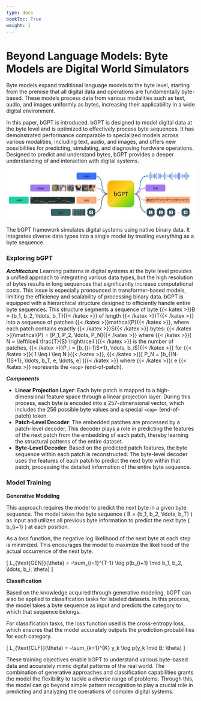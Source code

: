 ```yaml
---
type: docs
bookToc: True
weight: 1
---
```


# **Beyond Language Models: Byte Models are Digital World Simulators**

Byte models expand traditional language models to the byte level, starting from the premise that all digital data and operations are fundamentally byte-based. These models process data from various modalities such as text, audio, and images uniformly as bytes, increasing their applicability in a wide digital environment.

In this paper, bGPT is introduced. bGPT is designed to model digital data at the byte level and is optimized to effectively process byte sequences. It has demonstrated performance comparable to specialized models across various modalities, including text, audio, and images, and offers new possibilities for predicting, simulating, and diagnosing hardware operations. Designed to predict and understand bytes, bGPT provides a deeper understanding of and interaction with digital systems.
<p align="center">
    <img src=framework.JPG width="800"> 
</p>
The bGPT framework simulates digital systems using native binary data. It integrates diverse data types into a single model by treating everything as a byte sequence.

### **Exploring bGPT**
***Architecture*** 
Learning patterns in digital systems at the byte level provides a unified approach to integrating various data types, but the high resolution of bytes results in long sequences that significantly increase computational costs. This issue is especially pronounced in transformer-based models, limiting the efficiency and scalability of processing binary data.
bGPT is equipped with a hierarchical structure designed to efficiently handle entire byte sequences. This structure segments a sequence of byte 
{{< katex >}}B = \{b_1, b_2, \ldots, b_T\}{{< /katex >}} of length {{< /katex >}}T{{< /katex >}} into a sequence of patches {{< /katex >}}mathcal{P}{{< /katex >}}, where each patch contains exactly {{< /katex >}}S{{< /katex >}} bytes:
{{< /katex >}}\mathcal{P} = [P_1, P_2, \ldots, P_N]{{< /katex >}} where {{< /katex >}}( N = \left\lceil \frac{T}{S} \right\rceil \){{< /katex >}} is the number of patches,
{{< /katex >}}P_i = [b_{(i-1)S+1}, \ldots, b_iS]{{< /katex >}} for {{< /katex >}}\( 1 \leq i \leq N \){{< /katex >}}, {{< /katex >}}\[ P_N = [b_{(N-1)S+1}, \ldots, b_T, e, \ldots, e] \]{{< /katex >}} where {{< /katex >}}\( e \{{< /katex >}} represents the `<eop>` (end-of-patch).

***Components***
- **Linear Projection Layer**: Each byte patch is mapped to a high-dimensional feature space through a linear projection layer. During this process, each byte is encoded into a 257-dimensional vector, which includes the 256 possible byte values and a special `<eop>` (end-of-patch) token.
- **Patch-Level Decoder**: The embedded patches are processed by a patch-level decoder. This decoder plays a role in predicting the features of the next patch from the embedding of each patch, thereby learning the structural patterns of the entire dataset.
- **Byte-Level Decoder**: Based on the predicted patch features, the byte sequence within each patch is reconstructed. The byte-level decoder uses the features of each patch to predict the next byte within that patch, processing the detailed information of the entire byte sequence.

### Model Training
**Generative Modeling**

This approach requires the model to predict the next byte in a given byte sequence. The model takes the byte sequence \( B = \{b_1, b_2, \ldots, b_T\} \) as input and utilizes all previous byte information to predict the next byte \( b_{i+1} \) at each position.

As a loss function, the negative log likelihood of the next byte at each step is minimized. This encourages the model to maximize the likelihood of the actual occurrence of the next byte.

\[ L_{\text{GEN}}(\theta) = -\sum_{i=1}^{T-1} \log p(b_{i+1} \mid b_1, b_2, \ldots, b_i; \theta) \]

**Classification**

Based on the knowledge acquired through generative modeling, bGPT can also be applied to classification tasks for labeled datasets. In this process, the model takes a byte sequence as input and predicts the category to which that sequence belongs.

For classification tasks, the loss function used is the cross-entropy loss, which ensures that the model accurately outputs the prediction probabilities for each category.

\[ L_{\text{CLF}}(\theta) = -\sum_{k=1}^{K} y_k \log p(y_k \mid B; \theta) \]

These training objectives enable bGPT to understand various byte-based data and accurately mimic digital patterns of the real world. The combination of generative approaches and classification capabilities grants the model the flexibility to tackle a diverse range of problems. Through this, the model can go beyond simple pattern recognition to play a crucial role in predicting and analyzing the operations of complex digital systems.

